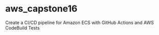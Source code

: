 # aws_capstone16
Create a CI/CD pipeline for Amazon ECS with GitHub Actions and AWS CodeBuild Tests

